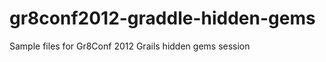 gr8conf2012-graddle-hidden-gems
===============================

Sample files for Gr8Conf 2012 Grails hidden gems session